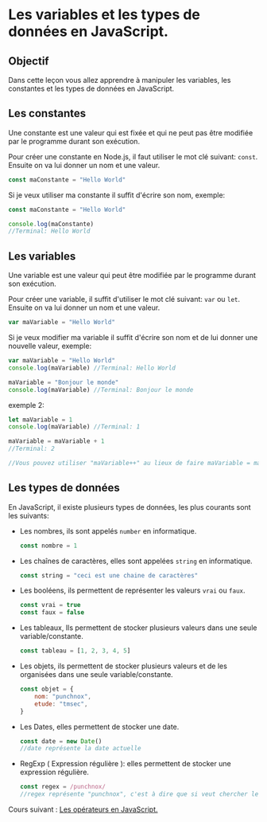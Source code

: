 # Les variables et les types de données en JavaScript.

## Objectif
Dans cette leçon vous allez apprendre à manipuler les variables, les constantes et les types de données en JavaScript.

## Les constantes
Une constante est une valeur qui est fixée et qui ne peut pas être modifiée par le programme durant son exécution.

Pour créer une constante en Node.js, il faut utiliser le mot clé suivant: `const`. Ensuite on va lui donner un nom et une valeur.

```js
const maConstante = "Hello World"
```

Si je veux utiliser ma constante il suffit d'écrire son nom, exemple:
```js
const maConstante = "Hello World"

console.log(maConstante)
//Terminal: Hello World
```

## Les variables
Une variable est une valeur qui peut être modifiée par le programme durant son exécution.

Pour créer une variable, il suffit d'utiliser le mot clé suivant: `var` ou `let`. Ensuite on va lui donner un nom et une valeur.

```js
var maVariable = "Hello World"
```

Si je veux modifier ma variable il suffit d'écrire son nom et de lui donner une nouvelle valeur, exemple:
```js
var maVariable = "Hello World"
console.log(maVariable) //Terminal: Hello World

maVariable = "Bonjour le monde"
console.log(maVariable) //Terminal: Bonjour le monde
```
exemple 2:
```js
let maVariable = 1
console.log(maVariable) //Terminal: 1

maVariable = maVariable + 1
//Terminal: 2

//Vous pouvez utiliser "maVariable++" au lieux de faire maVariable = maVariable + 1, mais on le verras plus tard.
```

## Les types de données
En JavaScript, il existe plusieurs types de données, les plus courants sont les suivants:

- Les nombres, ils sont appelés `number` en informatique.
    ```js
    const nombre = 1
    ```
- Les chaînes de caractères, elles sont appelées `string` en informatique.
    ```js
    const string = "ceci est une chaine de caractères"
    ```
- Les booléens, ils permettent de représenter les valeurs `vrai` ou `faux`.
  ```js
  const vrai = true
  const faux = false
  ```
- Les tableaux, Ils permettent de stocker plusieurs valeurs dans une seule variable/constante.
  ```js
  const tableau = [1, 2, 3, 4, 5]
  ```
- Les objets, ils permettent de stocker plusieurs valeurs et de les organisées dans une seule variable/constante.
  ```js
  const objet = {
      nom: "punchnox",
      etude: "tmsec",
  }
  ```
- Les Dates, elles permettent de stocker une date.
  ```js
  const date = new Date()
  //date représente la date actuelle
  ```
- RegExp ( Expression régulière ): elles permettent de stocker une expression régulière.
  ```js
  const regex = /punchnox/
  //regex représente "punchnox", c'est à dire que si veut chercher le mot "punchnox" dans une chaine de caractères on peut utiliser la variable regex. ( on le verra plus tard dans les leçons aussi )
  ```

Cours suivant : [Les opérateurs en JavaScript.](./operateurs.md)